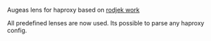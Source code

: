 Augeas lens for haproxy based on [rodjek work](https://github.com/rodjek/puppet-haproxy)

All predefined lenses are now used. Its possible to parse any haproxy config.
